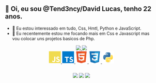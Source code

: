## 👋 Oi, eu sou @Tend3ncy/David Lucas, tenho 22 anos. 
- 👀 Eu estou interessado em tudo, Css, Hmtl, Python e JavaScript.
- 🌱 Eu recentemente estou me focando mais em Css e Javascript mas vou colocar uns projetos basicos de Php.



<div align="center">
  <a href="https://github.com/tend3ncy">
  <img height="140em" src="https://github-readme-stats.vercel.app/api?username=tend3ncy&show_icons=true&theme=dark&include_all_commits=true&count_private=true"/>
  <img height="140em" src="https://github-readme-stats.vercel.app/api/top-langs/?username=tend3ncy&layout=compact&langs_count=7&theme=dark"/>
</div>
<div align="center">
  <img align="flex" alt="lucas-Js" height="40" width="40" src="https://raw.githubusercontent.com/devicons/devicon/master/icons/javascript/javascript-plain.svg">
  <img align="flex" alt="lucas-Ts" height="40" width="40" src="https://raw.githubusercontent.com/devicons/devicon/master/icons/typescript/typescript-plain.svg">
  <img align="flex" alt="lucas-HTML" height="40" width="40" src="https://raw.githubusercontent.com/devicons/devicon/master/icons/html5/html5-original.svg">
  <img align="flex" alt="lucas-CSS" height="40" width="40" src="https://raw.githubusercontent.com/devicons/devicon/master/icons/css3/css3-original.svg">
  <img align="flex" alt="lucas-Python" height="40" width="40" src="https://raw.githubusercontent.com/devicons/devicon/master/icons/python/python-original.svg">

  
  ##
 
<div> 
  <a href = "mailto:davidcontatodev@gmail.com"><img src="https://img.shields.io/badge/-Gmail-%23333?style=for-the-badge&logo=gmail&logoColor=white" target="_blank"></a>
  <a href="https://www.linkedin.com/in/david-lucas-92619a1b3" target="_blank"><img src="https://img.shields.io/badge/-LinkedIn-%230077B5?style=for-the-badge&logo=linkedin&logoColor=white" target="_blank"></a> 
 <a href="https://instagram.com/syo_dev" target="_blank"><img src="https://img.shields.io/badge/-Instagram-%23E4405F?style=for-the-badge&logo=instagram&logoColor=white" target="_blank"></a>
 </div>

